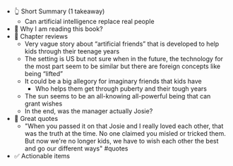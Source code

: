 - 👆 Short Summary (1 takeaway)
    - Can artificial intelligence replace real people
- 🧐 Why I am reading this book?
- 📖 Chapter reviews
    - Very vague story about “artificial friends” that is developed to help kids through their teenage years
    - The setting is US but not sure when in the future, the technology for the most part seem to be similar but there are foreign concepts like being “lifted”
    - It could be a big allegory for imaginary friends that kids have
        - Who helps them get through puberty and their tough years
    - The sun seems to be an all-knowing all-powerful being that can grant wishes 
    - In the end, was the manager actually Josie?
- 🙊 Great quotes
    - "When you passed it on that Josie and I really loved each other, that was the truth at the time. No one claimed you misled or tricked them. But now we're no longer kids, we have to wish each other the best and go our different ways" #quotes
- ✅ Actionable items
